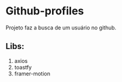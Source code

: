 # Github-profiles

<p> Projeto faz a busca de um usuário no github.</p>

## Libs:
<ol>
  <li>
    axios 
  </li>
  <li>
    toastfy
  </li>
  <li>
    framer-motion
  </li>
</ol>
